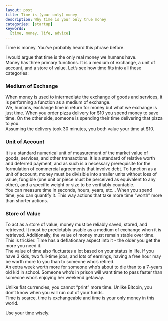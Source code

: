 ```yaml
---
layout: post
title: Time is (your only) money
description: Why time is your only true money
categories: [startup]
keywords:
  [time, money, life, advice]
---
```


Time is money. You’ve probably heard this phrase before.  

I would argue that time is the only real money we humans have.  
Money has three primary functions. It is a medium of exchange, a unit of account, and a store of value. Let’s see how time fits into all these categories:  

### Medium of Exchange
When money is used to intermediate the exchange of goods and services, it is performing a function as a medium of exchange.  
We, humans, exchange time in return for money but what we exchange is just time. When you order pizza delivery for $10 you spend money to save time. On the other side, someone is spending their time delivering that pizza to you.  
Assuming the delivery took 30 minutes, you both value your time at $10.  

### Unit of Account 
It is a standard numerical unit of measurement of the market value of goods, services, and other transactions. It is a standard of relative worth and deferred payment, and as such is a necessary prerequisite for the formulation of commercial agreements that involve debt. To function as a unit of account, money must be divisible into smaller units without loss of value, fungible (one unit or piece must be perceived as equivalent to any other), and a specific weight or size to be verifiably countable.  
You can measure time in seconds, hours, years, etc… When you spend time, you can quantify it. This way actions that take more time “worth” more than shorter actions.  

### Store of Value
To act as a store of value, money must be reliably saved, stored, and retrieved. It must be predictably usable as a medium of exchange when it is retrieved. Additionally, the value of money must remain stable over time.  
This is trickier.  Time has a deflationary aspect into it - the older you get the more you need it.  
The value of time also fluctuates a lot based on your status in life. If you have 3 kids, two full-time jobs, and lots of earnings, having a free hour may be worth more to you than to someone who’s retired.  
An extra week worth more for someone who’s about to die than to a 7-years old kid in school. Someone who’s in prison will want time to pass faster than someone who’s enjoying her weekend getaway.  

Unlike fiat currencies, you cannot “print” more time. Unlike Bitcoin, you don’t know when you will run out of your funds.  
Time is scarce, time is exchangeable and time is your only money in this world.  

Use your time wisely. 
